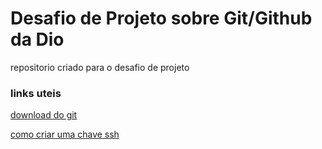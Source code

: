 # Desafio de Projeto sobre Git/Github da Dio
repositorio criado para o desafio de projeto

### links uteis

[download do git](https://git-scm.com/downloads)

[como criar uma chave ssh](https://docs.github.com/pt/authentication/connecting-to-github-with-ssh/generating-a-new-ssh-key-and-adding-it-to-the-ssh-agent)
